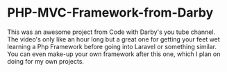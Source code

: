 # PHP-MVC-Framework-from-Darby
This was an awesome project from Code with Darby's you tube channel. The video's only like an hour long but a great one for getting your feet wet learning a Php Framework before going into Laravel or something similar. You can even make-up your own framework after this one, which I plan on doing for my own projects.
